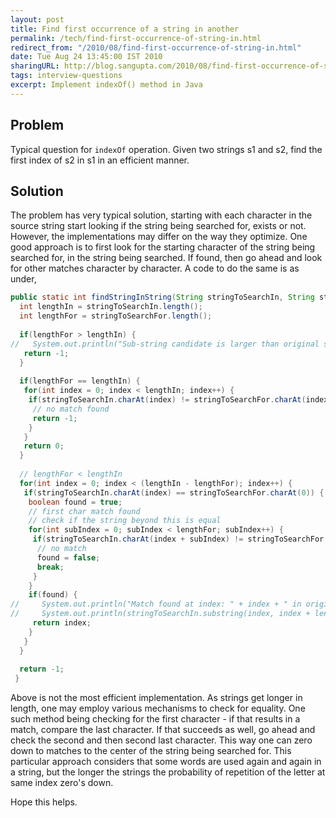 ```yaml
---
layout: post
title: Find first occurrence of a string in another
permalink: /tech/find-first-occurrence-of-string-in.html
redirect_from: "/2010/08/find-first-occurrence-of-string-in.html"
date: Tue Aug 24 13:45:00 IST 2010
sharingURL: http://blog.sangupta.com/2010/08/find-first-occurrence-of-string-in.html
tags: interview-questions
excerpt: Implement indexOf() method in Java
---
```


Problem
-------

Typical question for `indexOf` operation. Given two strings s1 and s2, find the first index of 
s2 in s1 in an efficient manner.

Solution
--------

The problem has very typical solution, starting with each character in the source string start 
looking if the string being searched for, exists or not. However, the implementations may differ 
on the way they optimize. One good approach is to first look for the starting character of the 
string being searched for, in the string being searched. If found, then go ahead and look for 
other matches character by character. A code to do the same is as under,

```java
public static int findStringInString(String stringToSearchIn, String stringToSearchFor) {
  int lengthIn = stringToSearchIn.length();
  int lengthFor = stringToSearchFor.length();
   
  if(lengthFor > lengthIn) {
//   System.out.println("Sub-string candidate is larger than original string");
   return -1;
  }
   
  if(lengthFor == lengthIn) {
   for(int index = 0; index < lengthIn; index++) {
    if(stringToSearchIn.charAt(index) != stringToSearchFor.charAt(index)) {
     // no match found
     return -1;
    }
   }
   return 0;
  }
   
  // lengthFor < lengthIn
  for(int index = 0; index < (lengthIn - lengthFor); index++) {
   if(stringToSearchIn.charAt(index) == stringToSearchFor.charAt(0)) {
    boolean found = true;
    // first char match found
    // check if the string beyond this is equal
    for(int subIndex = 0; subIndex < lengthFor; subIndex++) {
     if(stringToSearchIn.charAt(index + subIndex) != stringToSearchFor.charAt(subIndex)) {
      // no match
      found = false;
      break;
     }
    }
    if(found) {
//     System.out.println("Match found at index: " + index + " in original string.");
//     System.out.println(stringToSearchIn.substring(index, index + lengthFor));
     return index;
    }
   }
  }
   
  return -1;
 }
```

Above is not the most efficient implementation. As strings get longer in length, one may employ 
various mechanisms to check for equality. One such method being checking for the first 
character - if that results in a match, compare the last character. If that succeeds as well, 
go ahead and check the second and then second last character. This way one can zero down to matches 
to the center of the string being searched for. This particular approach considers that some words 
are used again and again in a string, but the longer the strings the probability of repetition 
of the letter at same index zero's down.

Hope this helps.
